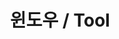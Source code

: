 ---
title: "윈도우 / Tool"
layout: category
permalink: /tool
author_profile: true
taxonomy: 윈도우 / Tool
sidebar:
  nav: "categories"
pagination:
  enabled: true
  category: tool
  permalink: /:num/
  per_page: 5
  sort_reverse: true
---